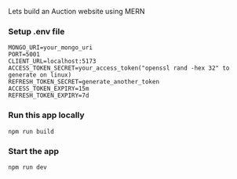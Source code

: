 Lets build an Auction website using MERN

### Setup .env file

[](https://github.com/pizzosta/my-mern-app/blob/master/README.md#setup-env-file)

```shell
MONGO_URI=your_mongo_uri
PORT=5001
CLIENT_URL=localhost:5173
ACCESS_TOKEN_SECRET=your_access_token("openssl rand -hex 32" to generate on linux)
REFRESH_TOKEN_SECRET=generate_another_token
ACCESS_TOKEN_EXPIRY=15m
REFRESH_TOKEN_EXPIRY=7d
```

### Run this app locally

[](https://github.com/pizzosta/my-mern-app/blob/master/README.md#run-this-app-locally)

```shell
npm run build
```

### Start the app

[](https://github.com/pizzosta/my-mern-app/blob/master/README.md#start-the-app)

```shell
npm run dev
```
